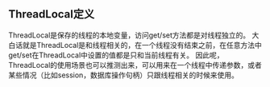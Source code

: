 ## ThreadLocal定义
ThreadLocal是保存的线程的本地变量，访问get/set方法都是对线程独立的。
大白话就是ThreadLocal是和线程相关的，在一个线程没有结束之前，在任意方法中get/set在ThreadLocal中设置的值都是只和当前线程有关。
因此呢，ThreadLocal的使用场景也可以推测出来，可以用来在一个线程中传递参数，或者某些情况（比如session，数据库操作句柄）只跟线程相关的时候来使用。